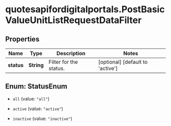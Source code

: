 # quotesapifordigitalportals.PostBasicValueUnitListRequestDataFilter

## Properties

Name | Type | Description | Notes
------------ | ------------- | ------------- | -------------
**status** | **String** | Filter for the status. | [optional] [default to &#39;active&#39;]



## Enum: StatusEnum


* `all` (value: `"all"`)

* `active` (value: `"active"`)

* `inactive` (value: `"inactive"`)




